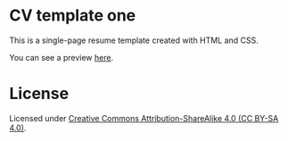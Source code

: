 # CV template one

This is a single-page resume template created with HTML and CSS.

You can see a preview [here](http://mylk.wtf/cv-template-one).

# License

Licensed under [Creative Commons Attribution-ShareAlike 4.0 (CC BY-SA 4.0)](https://creativecommons.org/licenses/by-sa/4.0/).
